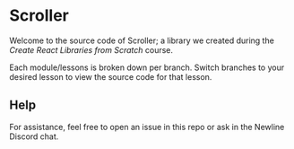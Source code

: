 # Scroller

Welcome to the source code of Scroller; a library we created during the _Create React Libraries from Scratch_ course.

Each module/lessons is broken down per branch. Switch branches to your desired lesson to view the source code for that lesson.

## Help

For assistance, feel free to open an issue in this repo or ask in the Newline Discord chat.
